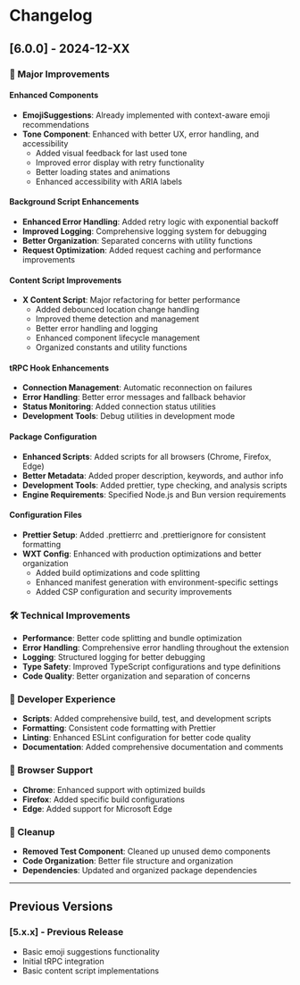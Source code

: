 # Changelog

## [6.0.0] - 2024-12-XX

### 🚀 Major Improvements

#### Enhanced Components
- **EmojiSuggestions**: Already implemented with context-aware emoji recommendations
- **Tone Component**: Enhanced with better UX, error handling, and accessibility
  - Added visual feedback for last used tone
  - Improved error display with retry functionality
  - Better loading states and animations
  - Enhanced accessibility with ARIA labels

#### Background Script Enhancements
- **Enhanced Error Handling**: Added retry logic with exponential backoff
- **Improved Logging**: Comprehensive logging system for debugging
- **Better Organization**: Separated concerns with utility functions
- **Request Optimization**: Added request caching and performance improvements

#### Content Script Improvements
- **X Content Script**: Major refactoring for better performance
  - Added debounced location change handling
  - Improved theme detection and management
  - Better error handling and logging
  - Enhanced component lifecycle management
  - Organized constants and utility functions

#### tRPC Hook Enhancements
- **Connection Management**: Automatic reconnection on failures
- **Error Handling**: Better error messages and fallback behavior
- **Status Monitoring**: Added connection status utilities
- **Development Tools**: Debug utilities in development mode

#### Package Configuration
- **Enhanced Scripts**: Added scripts for all browsers (Chrome, Firefox, Edge)
- **Better Metadata**: Added proper description, keywords, and author info
- **Development Tools**: Added prettier, type checking, and analysis scripts
- **Engine Requirements**: Specified Node.js and Bun version requirements

#### Configuration Files
- **Prettier Setup**: Added .prettierrc and .prettierignore for consistent formatting
- **WXT Config**: Enhanced with production optimizations and better organization
  - Added build optimizations and code splitting
  - Enhanced manifest generation with environment-specific settings
  - Added CSP configuration and security improvements

### 🛠️ Technical Improvements

- **Performance**: Better code splitting and bundle optimization
- **Error Handling**: Comprehensive error handling throughout the extension
- **Logging**: Structured logging for better debugging
- **Type Safety**: Improved TypeScript configurations and type definitions
- **Code Quality**: Better organization and separation of concerns

### 🔧 Developer Experience

- **Scripts**: Added comprehensive build, test, and development scripts
- **Formatting**: Consistent code formatting with Prettier
- **Linting**: Enhanced ESLint configuration for better code quality
- **Documentation**: Added comprehensive documentation and comments

### 📱 Browser Support

- **Chrome**: Enhanced support with optimized builds
- **Firefox**: Added specific build configurations
- **Edge**: Added support for Microsoft Edge

### 🚮 Cleanup

- **Removed Test Component**: Cleaned up unused demo components
- **Code Organization**: Better file structure and organization
- **Dependencies**: Updated and organized package dependencies

---

## Previous Versions

### [5.x.x] - Previous Release
- Basic emoji suggestions functionality
- Initial tRPC integration
- Basic content script implementations 